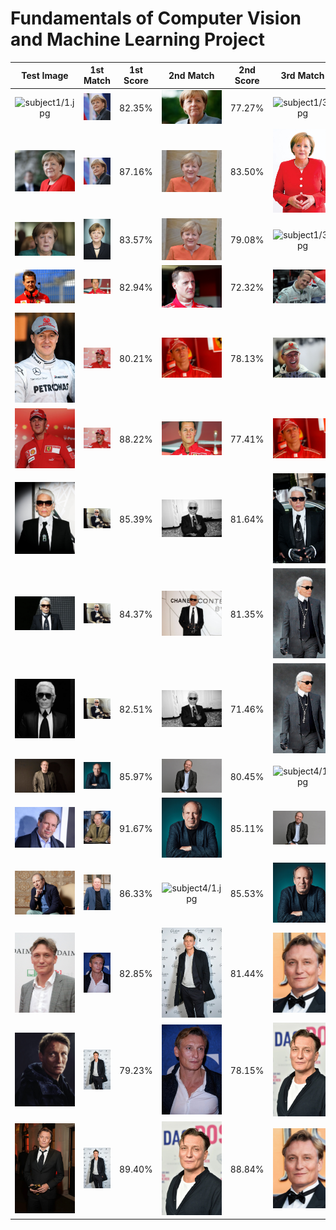 # Fundamentals of Computer Vision and Machine Learning Project

|                   Test Image                   |                      1st Match                      | 1st Score |                      2nd Match                      | 2nd Score |                      3rd Match                      | 3rd Score |
|:----------------------------------------------:|:---------------------------------------------------:|:---------:|:---------------------------------------------------:|:---------:|:---------------------------------------------------:|:---------:|
| ![subject1/1.jpg](dataset/test/subject1/1.jpg) | ![subject1/5.jpg](dataset/reference/subject1/5.jpg) |  82.35%   | ![subject1/6.jpg](dataset/reference/subject1/6.jpg) |  77.27%   | ![subject1/3.jpg](dataset/reference/subject1/3.jpg) |  77.21%   |
| ![subject1/2.jpg](dataset/test/subject1/2.jpg) | ![subject1/5.jpg](dataset/reference/subject1/5.jpg) |  87.16%   | ![subject1/4.jpg](dataset/reference/subject1/4.jpg) |  83.50%   | ![subject1/2.jpg](dataset/reference/subject1/2.jpg) |  80.71%   |
| ![subject1/3.jpg](dataset/test/subject1/3.jpg) | ![subject1/1.jpg](dataset/reference/subject1/1.jpg) |  83.57%   | ![subject1/4.jpg](dataset/reference/subject1/4.jpg) |  79.08%   | ![subject1/3.jpg](dataset/reference/subject1/3.jpg) |  70.79%   |
| ![subject2/1.jpg](dataset/test/subject2/1.jpg) | ![subject2/3.jpg](dataset/reference/subject2/3.jpg) |  82.94%   | ![subject2/4.jpg](dataset/reference/subject2/4.jpg) |  72.32%   | ![subject2/6.jpg](dataset/reference/subject2/6.jpg) |  69.57%   |
| ![subject2/2.jpg](dataset/test/subject2/2.jpg) | ![subject2/2.jpg](dataset/reference/subject2/2.jpg) |  80.21%   | ![subject2/1.jpg](dataset/reference/subject2/1.jpg) |  78.13%   | ![subject2/7.jpg](dataset/reference/subject2/7.jpg) |  76.58%   |
| ![subject2/3.jpg](dataset/test/subject2/3.jpg) | ![subject2/2.jpg](dataset/reference/subject2/2.jpg) |  88.22%   | ![subject2/3.jpg](dataset/reference/subject2/3.jpg) |  77.41%   | ![subject2/1.jpg](dataset/reference/subject2/1.jpg) |  76.25%   |
| ![subject3/1.jpg](dataset/test/subject3/1.jpg) | ![subject3/1.jpg](dataset/reference/subject3/1.jpg) |  85.39%   | ![subject3/2.jpg](dataset/reference/subject3/2.jpg) |  81.64%   | ![subject3/4.jpg](dataset/reference/subject3/4.jpg) |  80.27%   |
| ![subject3/2.jpg](dataset/test/subject3/2.jpg) | ![subject3/1.jpg](dataset/reference/subject3/1.jpg) |  84.37%   | ![subject3/6.jpg](dataset/reference/subject3/6.jpg) |  81.35%   | ![subject3/3.jpg](dataset/reference/subject3/3.jpg) |  77.30%   |
| ![subject3/3.jpg](dataset/test/subject3/3.jpg) | ![subject3/1.jpg](dataset/reference/subject3/1.jpg) |  82.51%   | ![subject3/2.jpg](dataset/reference/subject3/2.jpg) |  71.46%   | ![subject3/3.jpg](dataset/reference/subject3/3.jpg) |  68.09%   |
| ![subject4/1.jpg](dataset/test/subject4/1.jpg) | ![subject4/4.jpg](dataset/reference/subject4/4.jpg) |  85.97%   | ![subject4/2.jpg](dataset/reference/subject4/2.jpg) |  80.45%   | ![subject4/1.jpg](dataset/reference/subject4/1.jpg) |  79.02%   |
| ![subject4/2.jpg](dataset/test/subject4/2.jpg) | ![subject4/6.jpg](dataset/reference/subject4/6.jpg) |  91.67%   | ![subject4/4.jpg](dataset/reference/subject4/4.jpg) |  85.11%   | ![subject4/2.jpg](dataset/reference/subject4/2.jpg) |  81.73%   |
| ![subject4/3.jpg](dataset/test/subject4/3.jpg) | ![subject4/7.jpg](dataset/reference/subject4/7.jpg) |  86.33%   | ![subject4/1.jpg](dataset/reference/subject4/1.jpg) |  85.53%   | ![subject4/4.jpg](dataset/reference/subject4/4.jpg) |  84.36%   |
| ![subject5/1.jpg](dataset/test/subject5/1.jpg) | ![subject5/1.jpg](dataset/reference/subject5/1.jpg) |  82.85%   | ![subject5/4.jpg](dataset/reference/subject5/4.jpg) |  81.44%   | ![subject5/5.jpg](dataset/reference/subject5/5.jpg) |  79.24%   |
| ![subject5/2.jpg](dataset/test/subject5/2.jpg) | ![subject5/4.jpg](dataset/reference/subject5/4.jpg) |  79.23%   | ![subject5/1.jpg](dataset/reference/subject5/1.jpg) |  78.15%   | ![subject5/6.jpg](dataset/reference/subject5/6.jpg) |  76.25%   |
| ![subject5/3.jpg](dataset/test/subject5/3.jpg) | ![subject5/4.jpg](dataset/reference/subject5/4.jpg) |  89.40%   | ![subject5/6.jpg](dataset/reference/subject5/6.jpg) |  88.84%   | ![subject5/5.jpg](dataset/reference/subject5/5.jpg) |  82.53%   |